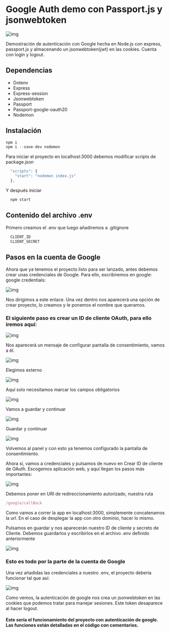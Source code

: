 # Google Auth demo con Passport.js y jsonwebtoken

![img](./assets/google-signin-button-1024x260.png)

Demostración de autenticación con Google hecha en Node.js con express, passport.js y almacenando un jsonwebtoken(jwt) en las cookies. Cuenta con login y logout.

## Dependencias

- Dotenv
- Express
- Express-session
- Jsonwebtoken
- Passport
- Passport-google-oauth20
- Nodemon

## Instalación
```javascript
npm i 
npm i --save-dev nodemon
```

Para iniciar el proyecto en localhost:3000 debemos modificar scripts de package.json
```javascript
  "scripts": {
    "start": "nodemon index.js"
  },
```
Y después iniciar
```javascript
  npm start
```
## Contenido del archivo .env

Primero creamos el .env que luego añadiremos a .gitignore
```javascript
  CLIENT_ID
  CLIENT_SECRET
```


## Pasos en la cuenta de Google

Ahora que ya tenemos el proyecto listo para ser lanzado, antes debemos crear unas credenciales de Google. Para ello,
escribiremos en google: google credentials:

![img](./assets/busquedagooglecredentials.png)

Nos dirigimos a este enlace. Una vez dentro nos aparecerá una opción de crear proyecto, lo creamos y le ponemos el nombre que queramos.


### El siguiente paso es crear un ID de cliente OAuth, para ello iremos aquí:

![img](./assets/clienteAuth.png)

Nos aparecerá un mensaje de configurar pantalla de consentimiento, vamos a él.


![img](./assets/typeconsentimiento.png)

Elegimos externo


![img](./assets/pantallasisenticia.png)

Aquí solo necesitamos marcar los campos obligatorios


![img](./assets/sigpantalla.png)

Vamos a guardar y continuar

![img](./assets/sigpantalla2.png)

Guardar y continuar

![img](./assets/volverpanel.png)

Volvemos al panel y con esto ya tenemos configurado la pantalla de consentimiento.

Ahora sí, vamos a credenciales y pulsamos de nuevo en Crear ID de cliente de OAuth. Escogemos aplicación web, y aquí llegan los pasos más importantes:

![img](./assets/callback.png)

Debemos poner en URI de redireccionamiento autorizado, nuestra ruta 
```javascript
/google/callBack
```
Como vamos a correr la app en localhost:3000, simplemente concatenamos la url. En el caso de desplegar la app con otro dominio, hacer lo mismo.


Pulsamos en guardar y nos aparecerán nuestro ID de cliente y secreto de Cliente. Debemos guardarlos y escribirlos en el archivo .env definido anteriormente

![img](./assets/clientid.png)


### Esto es todo por la parte de la cuenta de Google 

Una vez añadidas las credenciales a nuestro .env, el proyecto debería funcionar tal que así:

![img](./assets/PruebaAuthEditado_TrimGif.gif)


Como vemos, la autenticación de google nos crea un jsonwebtoken en las cookies que podemos tratar para manejar sesiones. Este token desaparece al hacer logout.


#### Este sería el funcionamiento del proyecto con autenticación de google. Las funciones están detalladas en el código con comentarios.